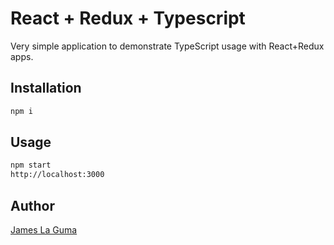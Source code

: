 # React + Redux + Typescript

Very simple application to demonstrate TypeScript usage with React+Redux apps.

## Installation

```bash
npm i
```

## Usage

```bash
npm start
http://localhost:3000
```

## Author

[James La Guma](https://www.linkedin.com/in/jlaguma/)
